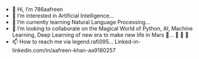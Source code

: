 - 👋 Hi, I’m 786aafreen
- 👀 I’m interested in Artificial Intelligence...
- 🌱 I’m currently learning Natural Language Processing...
- 💞️ I’m looking to collaborate on the Magical World of Python, AI, Machine Learning, Deep Learning of new era to make new life in Mars 👀... 👋 👋 👋
- 📫 How to reach me via legend.rafi095...
Linked-in- linkedin.com/in/aafreen-khan-aa9180257
<!---
786aafreen/786aafreen is a ✨ special ✨ repository because its `README.md` (this file) appears on your GitHub profile.
You can click the Preview link to take a look at your changes.
--->
